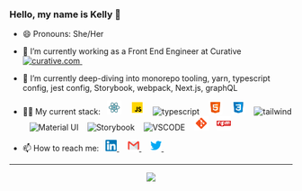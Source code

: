 ### Hello, my name is Kelly 👋

- 😄 Pronouns: She/Her
- <p>
  🔭 I’m currently working as a Front End Engineer at Curative &nbsp;
  <a href="https://curative.com/" target="_blank" rel="noopener noreferrer">
    <img alt='curative.com'src="https://user-images.githubusercontent.com/27245530/153483575-122dcd0c-c511-4a72-9f66-3b7198e26a6f.png" width="20px" alt="curative.com">
  </a>
  &nbsp; &nbsp;
  </p>
- 🌱 I’m currently deep-diving into monorepo tooling, yarn, typescript config, jest config, Storybook, webpack, Next.js, graphQL
- <p> 👩‍💻 My current stack: <span>&nbsp;
  <img alt='React' title='React' height="25" src="https://github.com/chandan-reddy-k/chandan-reddy-k/blob/master/assets/react.png"> &nbsp;&nbsp;
  <img alt='JavaScript' title='JavaScript' height="25" src="https://github.com/chandan-reddy-k/chandan-reddy-k/blob/master/assets/js.png"> &nbsp;&nbsp;
  <img alt='typescript' title='typescript' height="25" src="https://user-images.githubusercontent.com/27245530/153481557-5d861c2f-2e45-4799-8d0e-03f7be8d94aa.png"> &nbsp;&nbsp;
  <img alt='HTML' title='HTML' height="25" src="https://github.com/chandan-reddy-k/chandan-reddy-k/blob/master/assets/html.png"> &nbsp;&nbsp;
  <img alt='CSS' title='CSS' height="25" src="https://github.com/chandan-reddy-k/chandan-reddy-k/blob/master/assets/css.png"> &nbsp;&nbsp; 
  <img alt='tailwind' title='tailwind css' height="25" src="https://user-images.githubusercontent.com/27245530/153485344-e960e5f5-6068-4ae7-ac6b-7e8554b50e2c.png"> &nbsp;&nbsp;
  <img alt='Material UI' title='Material UI' height="25" src="https://user-images.githubusercontent.com/27245530/153487872-d5917d9b-2acb-466f-830d-e8f1e4bd6030.png"> &nbsp;&nbsp;
  <img alt='Storybook' title='Storybook' height="25" src="https://user-images.githubusercontent.com/27245530/153482351-fe96f179-301a-46fc-be6d-9c11e0d796e7.svg"> &nbsp;&nbsp;
  <img alt='VSCODE' title='VSCODE' height="25" src="https://user-images.githubusercontent.com/27245530/153488260-9a32c177-802f-4752-95b8-5e53d17424ea.png"> &nbsp;&nbsp;
  <img alt='GIT' title='Git' height="25" src="https://github.com/chandan-reddy-k/chandan-reddy-k/blob/master/assets/git.png"> &nbsp;&nbsp;
  <img alt='NPM' title='npm' height="25" src="https://github.com/chandan-reddy-k/chandan-reddy-k/blob/master/assets/npm.png">
  &nbsp;&nbsp;
  </span>
 </p>
 
- <p> 
  📫 How to reach me:  &nbsp; 
  <a href="https://www.linkedin.com/in/kellyzick" target="_blank" rel="noopener noreferrer">
    <img src="https://github.com/chandan-reddy-k/chandan-reddy-k/blob/master/assets/linkedin.svg" width="20px"    alt="LinkedIn">
  </a>
  &nbsp; &nbsp;
  <a href="mailto:kellyzick@pm.me">
    <img alt='ealt='' mail me!' src="https://github.com/chandan-reddy-k/chandan-reddy-k/blob/master/assets/gmail.svg" width="20px" alt="email">
  </a>
  &nbsp; &nbsp;
  <a href="https://twitter.com/misszick" target="_blank" rel="noopener noreferrer">
    <img alt='visit my twitter'src="https://github.com/chandan-reddy-k/chandan-reddy-k/blob/master/assets/twitter.svg" width="20px" alt="Twitter">
  </a> 
  &nbsp; &nbsp;
</p> 

  ****


<p align="center"> 
  <img src="https://github-readme-stats.vercel.app/api?username=misskelly&theme=cobalt&show_icons=true"/>
</p>


